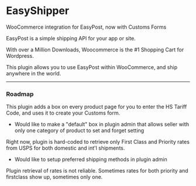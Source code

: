 EasyShipper
===========

WooCommerce integration for EasyPost, now with Customs Forms

EasyPost is a simple shipping API for your app or site. 

With over a Million Downloads, Woocommerce is the #1 Shopping Cart for Wordpress.

This plugin allows you to use EasyPost within WooCommerce, and ship anywhere in the world.

------

### Roadmap

This plugin adds a box on every product page for you to enter the HS Tariff Code, and uses it to create your Customs form.
- Would like to make a "default" box in plugin admin that allows seller with only one category of product to set and forget setting

Right now, plugin is hard-coded to retrieve only First Class and Priority rates from USPS for both domestic and int'l shipments.
- Would like to setup preferred shipping methods in plugin admin

Plugin retrieval of rates is not reliable. Sometimes rates for both priority and firstclass show up, sometimes only one.